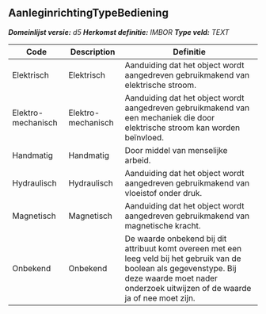 ﻿## AanleginrichtingTypeBediening

*__Domeinlijst versie:__ d5*
*__Herkomst definitie:__ IMBOR*
*__Type veld:__ TEXT*

|__Code__ |__Description__ |__Definitie__	|
|	---	|	---	|   ---	| 
| Elektrisch | Elektrisch | Aanduiding dat het object wordt aangedreven gebruikmakend van elektrische stroom. |
| Elektro-mechanisch | Elektro-mechanisch | Aanduiding dat het object wordt aangedreven gebruikmakend van een mechaniek die door elektrische stroom kan worden beïnvloed. |
| Handmatig | Handmatig | Door middel van menselijke arbeid. |
| Hydraulisch | Hydraulisch | Aanduiding dat het object wordt aangedreven gebruikmakend van vloeistof onder druk. |
| Magnetisch | Magnetisch | Aanduiding dat het object wordt aangedreven gebruikmakend van magnetische kracht. |
| Onbekend | Onbekend | De waarde onbekend bij dit attribuut komt overeen met een leeg veld bij het gebruik van de boolean als gegevenstype. Bij deze waarde moet nader onderzoek uitwijzen of de waarde ja of nee moet zijn. |

